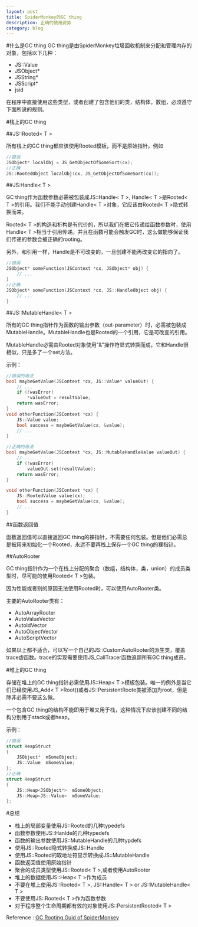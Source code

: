 ```yaml
---
layout: post
title: SpiderMonkey的GC thing
description: 正确的使用姿势
category: blog
---
```


#什么是GC thing
GC thing是由SpiderMonkey垃圾回收机制来分配和管理内存的对象，包括以下几种：

- JS::Value
- JSObject*
- JSString*
- JSScript*
- jsid

在程序中直接使用这些类型，或者创建了包含他们的类，结构体，数组，必须遵守下面所说的规则。

#栈上的GC thing

##JS::Rooted< T >

所有栈上的GC thing都应该使用Rooted模板，而不是原始指针。例如

```cpp
//错误
JSObject* localObj = JS_GetObjectOfSomeSort(cx); 
//正确
JS::RootedObject localObj(cx, JS_GetObjectOfSomeSort(cx));
```

##JS:Handle< T >

GC thing作为函数参数必需被包装成JS::Handle< T >, Handle< T >是Rooted< T >的引用。我们不能手动创建Handle< T >对象，它应该由Rooted< T >隐式转换而来。

Rooted< T >的构造和析构是有代价的，所以我们在把它传递给函数参数时，使用Handle< T >相当于引用传递。并且在函数可能会触发GC时，这么做能够保证我们传递的参数会被正确的rooting。

另外，和引用一样，Handle<T>是不可改变的，一旦创建不能再改变它的指向了。

```cpp
//错误
JSObject* someFunction(JSContext *cx, JSObject* obj) {
    // ...
}
//正确
JSObject* someFunction(JSContext *cx, JS::HandleObject obj) {
    // ...
}
```

##JS::MutableHandle< T >

所有的GC thing指针作为函数的输出参数（out-parameter）时，必需被包装成MutableHandle。MutableHandle也是Rooted的一个引用，它是可改变的引用。

MutableHandle必需由Rooted对象使用"&"操作符显式转换而成，它和Handle很相似，只是多了一个set方法。

示例：

```cpp
//错误的用法
bool maybeGetValue(JSContext *cx, JS::Value* valueOut) {
    // ...
    if (!wasError)
        *valueOut = resultValue;
    return wasError;
}
void otherFunction(JSContext *cx) {
    JS::Value value;
    bool success = maybeGetValue(cx, &value);
    // ...
}

//正确的用法
bool maybeGetValue(JSContext *cx, JS::MutableHandleValue valueOut) {
    // ...
    if (!wasError)
        valueOut.set(resultValue);
    return wasError;
}

void otherFunction(JSContext *cx) {
    JS::RootedValue value(cx);
    bool success = maybeGetValue(cx, &value);
    // ...
}
```

##函数返回值

函数返回值可以直接返回GC thing的裸指针，不需要任何包装。但是他们必需总是被用来初始化一个Rooted，永远不要再栈上保存一个GC thing的裸指针。

##AutoRooter

GC thing指针作为一个在栈上分配的聚合（数组，结构体，类，union）的成员类型时，尽可能的使用Rooted< T >包装。

因为性能或者别的原因无法使用Rooted时，可以使用AutoRooter类。

主要的AutoRooter类有：

- AutoArrayRooter
- AutoValueVector
- AutoIdVector
- AutoObjectVector
- AutoScriptVector

如果以上都不适合，可以写一个自己的JS::CustomAutoRooter的派生类，覆盖trace虚函数。trace的实现需要使用JS_CallTracer函数追踪所有GC thing成员。

#堆上的GC thing

存储在堆上的GC thing指针必需使用JS::Heap< T >模板包装。唯一的例外是当它们已经使用JS_Add< T >Root()或者JS::PersistentRoote类被添加为root，但是除非必需不要这么做。


一个包含GC thing的结构不能即用于堆又用于栈，这种情况下应该创建不同的结构分别用于stack或者heap。

示例：

```cpp
//错误
struct HeapStruct
{
    JSObject*  mSomeObject;
    JS::Value  mSomeValue;
};
//正确
struct HeapStruct
{
    JS::Heap<JSObject*>  mSomeObject;
    JS::Heap<JS::Value>  mSomeValue;  
};
```

#总结

- 栈上的局部变量使用JS::Rooted的几种typedefs
- 函数参数使用JS::Hanlde的几种typedefs
- 函数的输出参数使用JS::MutableHandle的几种typdefs
- 使用JS::Rooted隐式转换成JS::Handle
- 使用JS::Rooted的取地址符显示转换成JS::MutableHandle
- 函数返回值使用原始指针
- 聚合的成员类型使用JS::Rooted< T >,或者使用AutoRooter
- 堆上的数据使用JS::Heap< T >作为成员
- 不要在堆上使用JS::Rooted< T >, JS::Handle< T > or JS::MutableHandle< T >
- 不要使用JS::Rooted< T >作为函数参数
- 对于程序整个生命周期都有效的对象使用JS::PersistentRooted< T >


Reference : [GC Rooting Guid of SpiderMonkey](https://developer.mozilla.org/en-US/docs/Mozilla/Projects/SpiderMonkey/GC_Rooting_Guide)



[Joshua]:    http://joshuastray.github.io  "Joshua"
